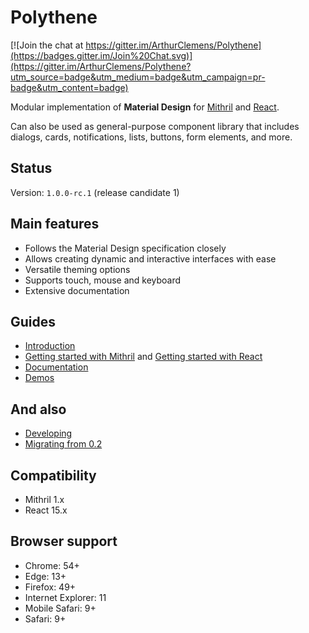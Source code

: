 # Polythene

[![Join the chat at https://gitter.im/ArthurClemens/Polythene](https://badges.gitter.im/Join%20Chat.svg)](https://gitter.im/ArthurClemens/Polythene?utm_source=badge&utm_medium=badge&utm_campaign=pr-badge&utm_content=badge)

Modular implementation of **Material Design** for [Mithril](http://mithril.js.org) and [React](https://facebook.github.io/react/).

Can also be used as general-purpose component library that includes dialogs, cards, notifications, lists, buttons, form elements, and more.


## Status

Version: `1.0.0-rc.1` (release candidate 1)


## Main features

* Follows the Material Design specification closely
* Allows creating dynamic and interactive interfaces with ease
* Versatile theming options
* Supports touch, mouse and keyboard
* Extensive documentation


## Guides

* [Introduction](docs/introduction.md)
* [Getting started with Mithril](docs/getting-started-mithril.md) and [Getting started with React](docs/getting-started-react.md)
* [Documentation](docs/README.md)
* [Demos](http://arthurclemens.github.io/polythene-0.x-examples)


## And also

* [Developing](docs/developing.md)
* [Migrating from 0.2](docs/migrating-from-02.md)


## Compatibility

* Mithril 1.x
* React 15.x


## Browser support

* Chrome: 54+
* Edge: 13+
* Firefox: 49+
* Internet Explorer: 11
* Mobile Safari: 9+
* Safari: 9+
